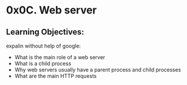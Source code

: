 # 0x0C. Web server

## Learning Objectives:

expalin without help of google: 

- What is the main role of a web server
- What is a child process
- Why web servers usually have a parent process and child processes
- What are the main HTTP requests